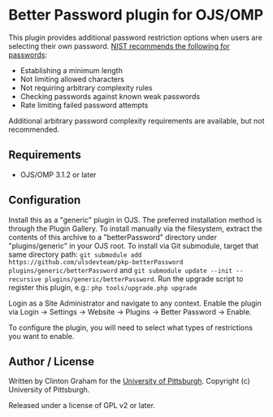 # Better Password plugin for OJS/OMP

This plugin provides additional password restriction options when users are selecting their own password.  [NIST recommends the following for passwords](https://pages.nist.gov/800-63-3/sp800-63b.html#appA):
* Establishing a minimum length
* Not limiting allowed characters
* Not requiring arbitrary complexity rules
* Checking passwords against known weak passwords
* Rate limiting failed password attempts

Additional arbitrary password complexity requirements are available, but not recommended.

## Requirements

* OJS/OMP 3.1.2 or later

## Configuration

Install this as a "generic" plugin in OJS.  The preferred installation method is through the Plugin Gallery.  To install manually via the filesystem, extract the contents of this archive to a "betterPassword" directory under "plugins/generic" in your OJS root.  To install via Git submodule, target that same directory path: `git submodule add https://github.com/ulsdevteam/pkp-betterPassword plugins/generic/betterPassword` and `git submodule update --init --recursive plugins/generic/betterPassword`.  Run the upgrade script to register this plugin, e.g.: `php tools/upgrade.php upgrade`

Login as a Site Administrator and navigate to any context.  Enable the plugin via Login -> Settings -> Website -> Plugins -> Better Password -> Enable.

To configure the plugin, you will need to select what types of restrictions you want to enable.

## Author / License

Written by Clinton Graham for the [University of Pittsburgh](http://www.pitt.edu).  Copyright (c) University of Pittsburgh.

Released under a license of GPL v2 or later.
